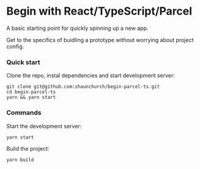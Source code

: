 # Begin with React/TypeScript/Parcel

A basic starting point for quickly spinning up a new app.

Get to the specifics of buidling a prototype without worrying about project config.

### Quick start

Clone the repo, instal dependencies and start development server:

```
git clone git@github.com:shaunchurch/begin-parcel-ts.git
cd begin-parcel-ts
yarn && yarn start
```

### Commands

Start the development server:

```
yarn start
```

Build the project:

```
yarn build
```
